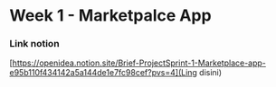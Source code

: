 # Week 1 - Marketpalce App

### Link notion

[https://openidea.notion.site/Brief-ProjectSprint-1-Marketplace-app-e95b110f434142a5a144de1e7fc98cef?pvs=4](Ling disini)

